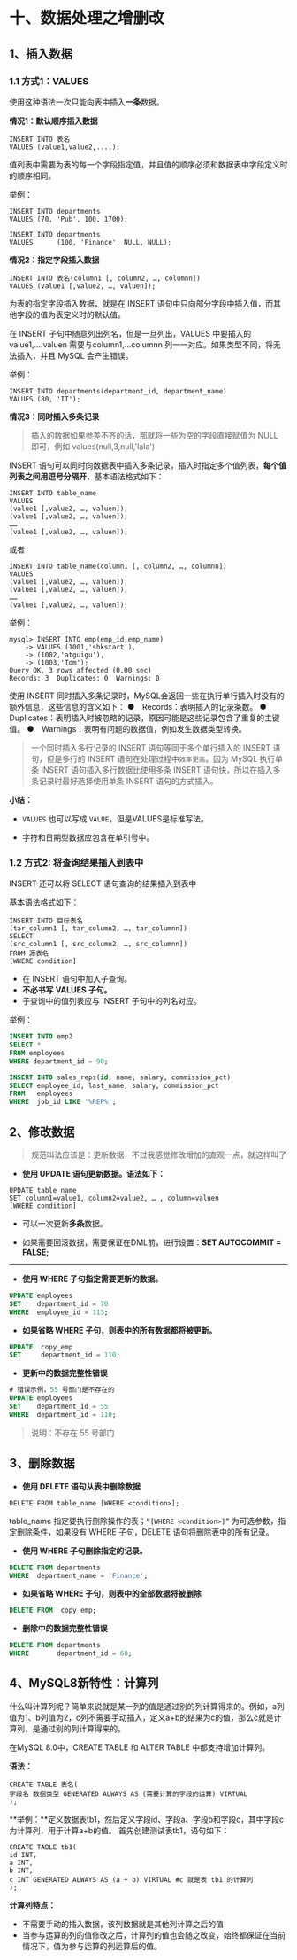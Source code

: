 # 十、数据处理之增删改

## 1、插入数据

### 1.1 方式1：VALUES

使用这种语法一次只能向表中插入**一条**数据。

**情况1：默认顺序插入数据**

```mysql
INSERT INTO 表名
VALUES (value1,value2,....);
```

值列表中需要为表的每一个字段指定值，并且值的顺序必须和数据表中字段定义时的顺序相同。

举例：

```mysql
INSERT INTO departments
VALUES (70, 'Pub', 100, 1700);
```

```mysql
INSERT INTO	departments
VALUES		(100, 'Finance', NULL, NULL);
```

**情况2：指定字段插入数据**

```mysql
INSERT INTO 表名(column1 [, column2, …, columnn]) 
VALUES (value1 [,value2, …, valuen]);
```

为表的指定字段插入数据，就是在 INSERT 语句中只向部分字段中插入值，而其他字段的值为表定义时的默认值。

在 INSERT 子句中随意列出列名，但是一旦列出，VALUES 中要插入的 value1,....valuen 需要与column1,...columnn 列一一对应。如果类型不同，将无法插入，并且 MySQL 会产生错误。

举例：

```mysql
INSERT INTO departments(department_id, department_name)
VALUES (80, 'IT');
```

 **情况3：同时插入多条记录**

> 插入的数据如果参差不齐的话，那就将一些为空的字段直接赋值为 NULL 即可，例如 values(null,3,null,'lala') 

INSERT 语句可以同时向数据表中插入多条记录，插入时指定多个值列表，**每个值列表之间用逗号分隔开**，基本语法格式如下：

```mysql
INSERT INTO table_name 
VALUES 
(value1 [,value2, …, valuen]),
(value1 [,value2, …, valuen]),
……
(value1 [,value2, …, valuen]);
```

或者

```mysql
INSERT INTO table_name(column1 [, column2, …, columnn]) 
VALUES 
(value1 [,value2, …, valuen]),
(value1 [,value2, …, valuen]),
……
(value1 [,value2, …, valuen]);
```

举例：

```mysql
mysql> INSERT INTO emp(emp_id,emp_name)
    -> VALUES (1001,'shkstart'),
    -> (1002,'atguigu'),
    -> (1003,'Tom');
Query OK, 3 rows affected (0.00 sec)
Records: 3  Duplicates: 0  Warnings: 0
```

使用 INSERT 同时插入多条记录时，MySQL会返回一些在执行单行插入时没有的额外信息，这些信息的含义如下：
●　Records：表明插入的记录条数。
●　Duplicates：表明插入时被忽略的记录，原因可能是这些记录包含了重复的主键值。
●　Warnings：表明有问题的数据值，例如发生数据类型转换。

> 一个同时插入多行记录的 INSERT 语句等同于多个单行插入的 INSERT 语句，但是多行的 INSERT 语句在处理过程中`效率更高`。因为 MySQL 执行单条 INSERT 语句插入多行数据比使用多条 INSERT 语句快，所以在插入多条记录时最好选择使用单条 INSERT 语句的方式插入。

**小结：**

- `VALUES` 也可以写成 `VALUE`，但是VALUES是标准写法。


- 字符和日期型数据应包含在单引号中。

### 1.2 方式2: 将查询结果插入到表中

INSERT 还可以将 SELECT 语句查询的结果插入到表中

基本语法格式如下：

```mysql
INSERT INTO 目标表名
(tar_column1 [, tar_column2, …, tar_columnn])
SELECT
(src_column1 [, src_column2, …, src_columnn])
FROM 源表名
[WHERE condition]
```

- 在 INSERT 语句中加入子查询。 
- **不必书写** **VALUES** **子句。** 
- 子查询中的值列表应与 INSERT 子句中的列名对应。

举例：

```sql
INSERT INTO emp2 
SELECT * 
FROM employees
WHERE department_id = 90;
```

```sql
INSERT INTO sales_reps(id, name, salary, commission_pct)
SELECT employee_id, last_name, salary, commission_pct
FROM   employees
WHERE  job_id LIKE '%REP%';
```

## 2、修改数据

> 规范叫法应该是：更新数据，不过我感觉修改增加的直观一点，就这样叫了

- **使用 UPDATE 语句更新数据。语法如下：**

```mysql
UPDATE table_name
SET column1=value1, column2=value2, … , column=valuen
[WHERE condition]
```

- 可以一次更新**多条**数据。

- 如果需要回滚数据，需要保证在DML前，进行设置：**SET AUTOCOMMIT = FALSE;**

***

- **使用 WHERE 子句指定需要更新的数据。**

```sql
UPDATE employees
SET    department_id = 70
WHERE  employee_id = 113;
```

- **如果省略 WHERE 子句，则表中的所有数据都将被更新。**

```sql
UPDATE 	copy_emp
SET    	department_id = 110;
```

- **更新中的数据完整性错误**

```sql
# 错误示例，55 号部门是不存在的
UPDATE employees
SET    department_id = 55
WHERE  department_id = 110;
```

> 说明：不存在 55 号部门

## 3、删除数据

- **使用 DELETE 语句从表中删除数据**

```mysql
DELETE FROM table_name [WHERE <condition>];
```

table_name 指定要执行删除操作的表；`“[WHERE <condition>]”` 为可选参数，指定删除条件，如果没有 WHERE 子句，DELETE 语句将删除表中的所有记录。

- **使用 WHERE 子句删除指定的记录。**

```sql
DELETE FROM departments
WHERE  department_name = 'Finance';
```

- **如果省略 WHERE 子句，则表中的全部数据将被删除**

```sql
DELETE FROM  copy_emp;
```

- **删除中的数据完整性错误**

```sql
DELETE FROM departments
WHERE       department_id = 60;
```

## 4、MySQL8新特性：计算列

什么叫计算列呢？简单来说就是某一列的值是通过别的列计算得来的。例如，a列值为1、b列值为2，c列不需要手动插入，定义a+b的结果为c的值，那么c就是计算列，是通过别的列计算得来的。

在MySQL 8.0中，CREATE TABLE 和 ALTER TABLE 中都支持增加计算列。

**语法：**

```mysql
CREATE TABLE 表名(
字段名 数据类型 GENERATED ALWAYS AS (需要计算的字段的运算) VIRTUAL
);
```

**举例：**定义数据表tb1，然后定义字段id、字段a、字段b和字段c，其中字段c为计算列，用于计算a+b的值。
首先创建测试表tb1，语句如下：

```mysql
CREATE TABLE tb1(
id INT,
a INT,
b INT,
c INT GENERATED ALWAYS AS (a + b) VIRTUAL #c 就是表 tb1 的计算列
);
```

**计算列特点：**

- 不需要手动的插入数据，该列数据就是其他列计算之后的值
- 当参与运算的列的值修改之后，计算列的值也会随之改变，始终都保证在当前情况下，值为参与运算的列运算后的值。